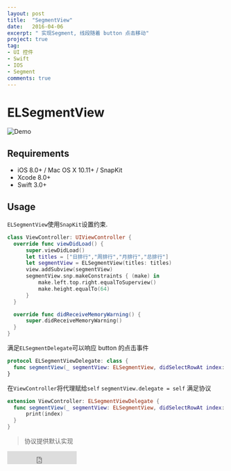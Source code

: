 ```yaml
---
layout: post
title:  "SegmentView"
date:   2016-04-06
excerpt: " 实现Segment, 线段随着 button 点击移动"
project: true
tag:
- UI 控件
- Swift
- IOS
- Segment
comments: true
---
```

# ELSegmentView
![Demo]({{site.url}}/assets/img/projects/ELSegmentViewDemo.gif)
## Requirements
- iOS 8.0+ / Mac OS X 10.11+ / SnapKit
- Xcode 8.0+
- Swift 3.0+
## Usage
  `ELSegmentView`使用`SnapKit`设置约束.
  ``` swift
  class ViewController: UIViewController {
    override func viewDidLoad() {
        super.viewDidLoad()
        let titles = ["日排行","周排行","月排行","总排行"]
        let segmentView = ELSegmentView(titles: titles)
        view.addSubview(segmentView)
        segmentView.snp.makeConstraints { (make) in
            make.left.top.right.equalToSuperview()
            make.height.equalTo(64)
        }
    }

    override func didReceiveMemoryWarning() {
        super.didReceiveMemoryWarning()    
    }
  }
  ```
  满足`ELSegmentDelegate`可以响应 button 的点击事件
  ``` swift
  protocol ELSegmentViewDelegate: class {
    func segmentView(_ segmentView: ELSegmentView, didSelectRowAt index: Int)
  }
  ```
  在`ViewController`将代理赋给`self`
  `segmentView.delegate = self`
  满足协议
  ``` swift
  extension ViewController: ELSegmentViewDelegate {
    func segmentView(_ segmentView: ELSegmentView, didSelectRowAt index: Int) {
        print(index)
    }
  }
  ```
  > 协议提供默认实现

  <iframe src="https://github.com/lyonsonline/ELSegmentView" frameborder="0" scrolling="0" width="160px" height="30px"></iframe> 
